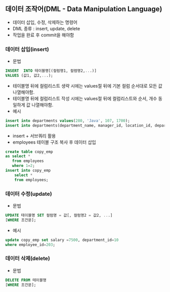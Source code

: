 ## 데이터 조작어(DML - Data Manipulation Language)
- 데이터 삽입, 수정, 삭제하는 명령어
- DML 종류 : insert, update, delete
- 작업을 완료 후 commit을 해야함

### 데이터 삽입(insert)
- 문법
```sql
INSERT  INTO 테이블명[(컬럼명1, 컬렴명2,...)]
VALUES (값1, 값2,...);
```
- 테이블명 뒤에 컬럼리스트 생략 시에는 values절 뒤에 기본 컬럼 순서대로 모든 값 나열해야함.
- 테이블명 뒤에 컬럼리스트 작성 시에는 values절 뒤에 컬럼리스트와 순서, 개수 동일하게 값 나열해야함.
- 예시
```sql
insert into departments values(280, 'Java', 107, 1700);
insert into departments(department_name, manager_id, location_id, department_id) values('MySQL', 200, 1700, 290);
```
- insert + 서브쿼리 활용
- employees 테이블 구조 복사 후 데이터 삽입
```sql
create table copy_emp
as select *
   from employees
   where 1=2;
insert into copy_emp
	select *
    from employees;
```
### 데이터 수정(update)
- 문법
```sql
UPDATE 테이블명 SET 컬럼명 = 값[, 컬럼명2 = 값2, ...]
[WHERE 조건문];
```
- 예시
```sql
update copy_emp set salary =7500, department_id=10
where employee_id=203;
```
### 데이터 삭제(delete)
- 문법
```sql
DELETE FROM 테이블명
[WHERE 조건문];
```